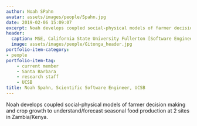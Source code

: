 ```yaml
---
author: Noah SPahn
avatar: assets/images/people/Spahn.jpg
date: 2019-02-06 15:09:07
excerpt: Noah develops coupled social-physical models of farmer decision making and crop growth
header:
  caption: MSE, California State University Fullerton [Software Engineering], 2016
  image: assets/images/people/Gitonga_header.jpg
portfolio-item-category:
- people
portfolio-item-tag:
    - current member
    - Santa Barbara
    - research staff
    - UCSB
title: Noah Spahn, Scientific Software Engineer, UCSB
---
```


Noah develops coupled social-physical models of farmer decision making and crop growth to understand/forecast seasonal food production at 2 sites in Zambia/Kenya.
